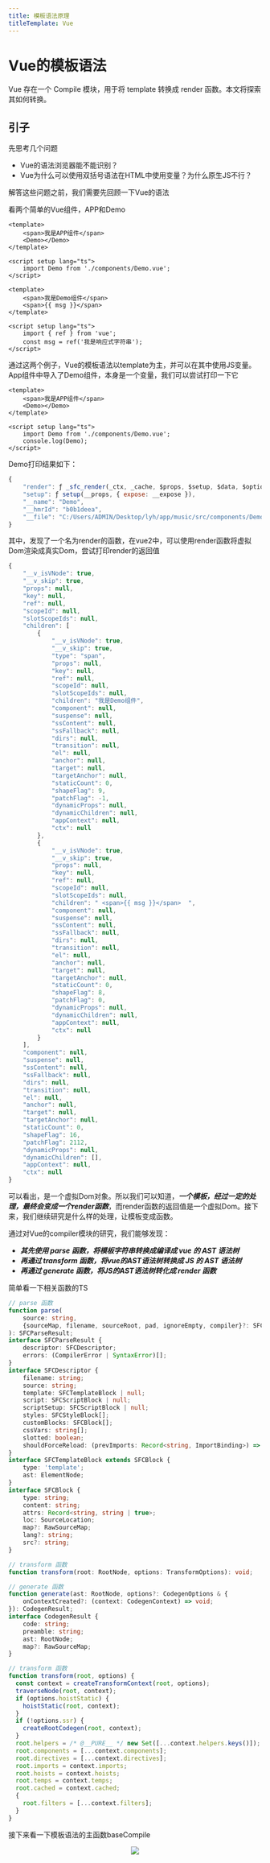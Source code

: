 ```yaml
---
title: 模板语法原理
titleTemplate: Vue
---
```

# Vue的模板语法
Vue 存在一个 Compile 模块，用于将 template 转换成 render 函数。本文将探索其如何转换。
## 引子
先思考几个问题
- Vue的语法浏览器能不能识别？
- Vue为什么可以使用双括号语法在HTML中使用变量？为什么原生JS不行？

解答这些问题之前，我们需要先回顾一下Vue的语法

看两个简单的Vue组件，APP和Demo
```vue
<template>
    <span>我是APP组件</span>
    <Demo></Demo>
</template>

<script setup lang="ts">
    import Demo from './components/Demo.vue';
</script>
```
```vue
<template>
    <span>我是Demo组件</span>
    <span>{{ msg }}</span>
</template>

<script setup lang="ts">
    import { ref } from 'vue';
    const msg = ref('我是响应式字符串');
</script>
```
通过这两个例子，Vue的模板语法以template为主，并可以在其中使用JS变量。App组件中导入了Demo组件，本身是一个变量，我们可以尝试打印一下它
```vue
<template>
    <span>我是APP组件</span>
    <Demo></Demo>
</template>

<script setup lang="ts">
    import Demo from './components/Demo.vue';
    console.log(Demo);
</script>
```
Demo打印结果如下：
```javascript
{
    "render": ƒ _sfc_render(_ctx, _cache, $props, $setup, $data, $options),
    "setup": ƒ setup(__props, { expose: __expose }),
    "__name": "Demo",
    "__hmrId": "b0b1deea",
    "__file": "C:/Users/ADMIN/Desktop/lyh/app/music/src/components/Demo.vue"
}
```
其中，发现了一个名为render的函数，在vue2中，可以使用render函数将虚拟Dom渲染成真实Dom，尝试打印render的返回值
```javascript
{
    "__v_isVNode": true,
    "__v_skip": true,
    "props": null,
    "key": null,
    "ref": null,
    "scopeId": null,
    "slotScopeIds": null,
    "children": [
        {
            "__v_isVNode": true,
            "__v_skip": true,
            "type": "span",
            "props": null,
            "key": null,
            "ref": null,
            "scopeId": null,
            "slotScopeIds": null,
            "children": "我是Demo组件",
            "component": null,
            "suspense": null,
            "ssContent": null,
            "ssFallback": null,
            "dirs": null,
            "transition": null,
            "el": null,
            "anchor": null,
            "target": null,
            "targetAnchor": null,
            "staticCount": 0,
            "shapeFlag": 9,
            "patchFlag": -1,
            "dynamicProps": null,
            "dynamicChildren": null,
            "appContext": null,
            "ctx": null
        },
        {
            "__v_isVNode": true,
            "__v_skip": true,
            "props": null,
            "key": null,
            "ref": null,
            "scopeId": null,
            "slotScopeIds": null,
            "children": " <span>{{ msg }}</span>  ",
            "component": null,
            "suspense": null,
            "ssContent": null,
            "ssFallback": null,
            "dirs": null,
            "transition": null,
            "el": null,
            "anchor": null,
            "target": null,
            "targetAnchor": null,
            "staticCount": 0,
            "shapeFlag": 8,
            "patchFlag": 0,
            "dynamicProps": null,
            "dynamicChildren": null,
            "appContext": null,
            "ctx": null
        }
    ],
    "component": null,
    "suspense": null,
    "ssContent": null,
    "ssFallback": null,
    "dirs": null,
    "transition": null,
    "el": null,
    "anchor": null,
    "target": null,
    "targetAnchor": null,
    "staticCount": 0,
    "shapeFlag": 16,
    "patchFlag": 2112,
    "dynamicProps": null,
    "dynamicChildren": [],
    "appContext": null,
    "ctx": null
}
```
可以看出，是一个虚拟Dom对象。所以我们可以知道，***一个模板，经过一定的处理，最终会变成一个render函数***，而render函数的返回值是一个虚拟Dom。接下来，我们继续研究是什么样的处理，让模板变成函数。

通过对Vue的compiler模块的研究，我们能够发现：
- ***其先使用 parse 函数，将模板字符串转换成编译成 vue 的 AST 语法树***
- ***再通过 transform 函数，将vue的AST语法树转换成 JS 的 AST 语法树***
- ***再通过 generate 函数，将JS的AST语法树转化成 render 函数***

简单看一下相关函数的TS
```typescript
// parse 函数
function parse(
    source: string,
    {sourceMap, filename, sourceRoot, pad, ignoreEmpty, compiler}?: SFCParseOptions
): SFCParseResult;
interface SFCParseResult {
    descriptor: SFCDescriptor;
    errors: (CompilerError | SyntaxError)[];
}
interface SFCDescriptor {
    filename: string;
    source: string;
    template: SFCTemplateBlock | null;
    script: SFCScriptBlock | null;
    scriptSetup: SFCScriptBlock | null;
    styles: SFCStyleBlock[];
    customBlocks: SFCBlock[];
    cssVars: string[];
    slotted: boolean;
    shouldForceReload: (prevImports: Record<string, ImportBinding>) => boolean;
}
interface SFCTemplateBlock extends SFCBlock {
    type: 'template';
    ast: ElementNode;
}
interface SFCBlock {
    type: string;
    content: string;
    attrs: Record<string, string | true>;
    loc: SourceLocation;
    map?: RawSourceMap;
    lang?: string;
    src?: string;
}
```
```typescript
// transform 函数
function transform(root: RootNode, options: TransformOptions): void;
```
```typescript
// generate 函数
function generate(ast: RootNode, options?: CodegenOptions & {
    onContextCreated?: (context: CodegenContext) => void;
}): CodegenResult;
interface CodegenResult {
    code: string;
    preamble: string;
    ast: RootNode;
    map?: RawSourceMap;
}
```
```javascript
// transform 函数
function transform(root, options) {
  const context = createTransformContext(root, options);
  traverseNode(root, context);
  if (options.hoistStatic) {
    hoistStatic(root, context);
  }
  if (!options.ssr) {
    createRootCodegen(root, context);
  }
  root.helpers = /* @__PURE__ */ new Set([...context.helpers.keys()]);
  root.components = [...context.components];
  root.directives = [...context.directives];
  root.imports = context.imports;
  root.hoists = context.hoists;
  root.temps = context.temps;
  root.cached = context.cached;
  {
    root.filters = [...context.filters];
  }
}
```
接下来看一下模板语法的主函数baseCompile
<div align=center><img src="./asset/baseCompile.png"></div>

